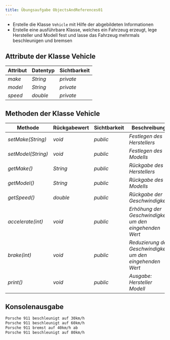 ```yaml
---
title: Übungsaufgabe ObjectsAndReferences01
---
```


- Erstelle die Klasse `Vehicle` mit Hilfe der abgebildeten Informationen
- Erstelle eine ausführbare Klasse, welches ein Fahrzeug erzeugt, lege Hersteller und Modell fest und lasse das Fahrzeug mehrmals beschleunigen und bremsen

## Attribute der Klasse Vehicle
| Attribut | Datentyp | Sichtbarkeit |
| -------- | -------- | ------------ |
| _make_ | _String_ | _private_ |
| _model_ | _String_ | _private_ |
| _speed_ | _double_ | _private_ |

## Methoden der Klasse Vehicle
| Methode | Rückgabewert | Sichtbarkeit | Beschreibung |
| ------- | ------------ | ------------ | ------------ |
| _setMake(String)_ | _void_ | _public_ | _Festlegen des Herstellers_ |
| _setModel(String)_ | _void_ | _public_ | _Festlegen des Modells_ |
| _getMake()_ | _String_ | _public_ | _Rückgabe des Herstellers_ |
| _getModel()_ | _String_ | _public_ | _Rückgabe des Modells_ |
| _getSpeed()_ | _double_ | _public_ | _Rückgabe der Geschwindigkeit_ |
| _accelerate(int)_ | _void_ | _public_ | _Erhöhung der Geschwindigkeit um den eingehenden Wert_ |
| _brake(int)_ | _void_ | _public_ | _Reduzierung der Geschwindigkeit um den eingehenden Wert_ |
| _print()_ | _void_ | _public_ | _Ausgabe: Hersteller Modell_ |

## Konsolenausgabe
```markdown
Porsche 911 beschleunigt auf 30km/h
Porsche 911 beschleunigt auf 60km/h
Porsche 911 bremst auf 40km/h ab
Porsche 911 beschleunigt auf 80km/h
```
